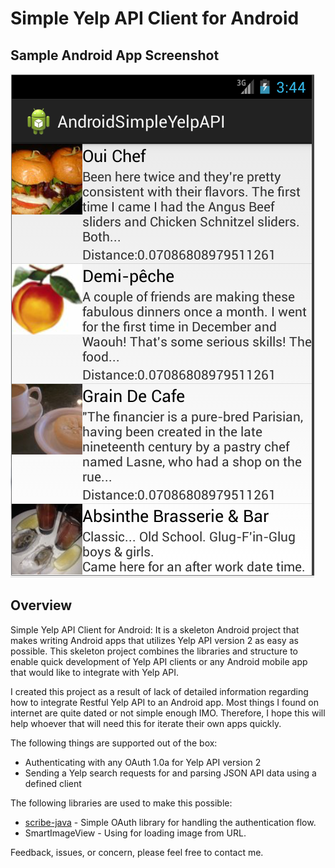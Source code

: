 # Simple Yelp API Client for Android

## Sample Android App Screenshot
![Alt text](Android_apps_simpleYelpApi.PNG "Main App Screenshot")

## Overview
Simple Yelp API Client for Android:
It is a skeleton Android project that makes writing Android apps that utilizes Yelp API version 2 as easy as possible. 
This skeleton project combines the libraries and structure to enable quick development of Yelp API clients or any Android mobile app that would like to integrate with Yelp API.


I created this project as a result of lack of detailed information regarding how to integrate Restful Yelp API to an Android app.
Most things I found on internet are quite dated or not simple enough IMO. Therefore, I hope this will help whoever that will need this for iterate their own apps quickly.

The following things are supported out of the box:
 * Authenticating with any OAuth 1.0a for Yelp API version 2
 * Sending a Yelp search requests for and parsing JSON API data using a defined client

The following libraries are used to make this possible:
 * [scribe-java](https://github.com/fernandezpablo85/scribe-java) - Simple OAuth library for handling the authentication flow.
 * SmartImageView - Using for loading image from URL.
 
 
 Feedback, issues, or concern, please feel free to contact me.
